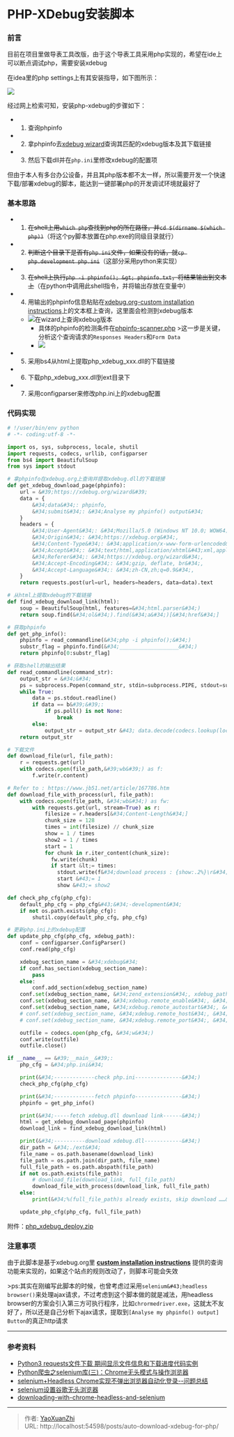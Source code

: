 # PHP-XDebug安装脚本


### 前言
目前在项目里做导表工具改版，由于这个导表工具采用php实现的，希望在ide上可以断点调试php，需要安装xdebug

在idea里的php settings上有其安装指导，如下图所示：

![](/assets/2019-09-01/1567309969314.png)

经过网上检索可知，安装php-xdebug的步骤如下：
 - 1. 查询phpinfo
 - 2. 拿phpinfo去[xdebug wizard](https://xdebug.org/wizard.php)查询其匹配的xdebug版本及其下载链接
 - 3. 然后下载dll并在`php.ini`里修改xdebug的配置项

但由于本人有多台办公设备，并且其php版本都不太一样，所以需要开发一个快速下载/部署xdebug的脚本，能达到一键部署php的开发调试环境就最好了

### 基本思路
 - 1. ~~在shell上用`which php`查找到php的所在路径，并`cd $(dirname $(which php))`~~（将这个py脚本放置在php.exe的同级目录就行）
 - 2. ~~判断这个目录下是否有`php.ini`文件，如果没有的话，就`cp php.development php.ini`~~（这部分采用python来实现）
 - 3. ~~在shell上执行`php -i phpinfo(); &gt; phpinfo.txt`，将结果输出到文本上~~（在python中调用此shell指令，并将输出存放在变量中）
 - 4. 用输出的phpinfo信息粘贴在[xdebug.org-custom installation instructions](https://xdebug.org/wizard.php)上的文本框上查询，这里面会检测到xdebug版本
   - ![在wizard上查询xdebug版本](/assets/2019-09-01/1567312543380.png)
     - 具体的phpinfo的检测条件在[phpinfo-scanner.php](https://github.com/derickr/xdebug.org/blob/master/html/include/phpinfo-scanner.php)
       &gt;这一步是关键，分析这个查询请求的`Responses Headers`和`Form Data`
     - ![](/assets/2019-09-01/1567314064999.png)
 - 5. 采用bs4从html上提取php_xdebug_xxx.dll的下载链接
 - 6. 下载php_xdebug_xxx.dll到ext目录下
 - 7. 采用configparser来修改php.ini上的xdebug配置

### 代码实现

```py
# !/user/bin/env python
# -*- coding:utf-8 -*- 

import os, sys, subprocess, locale, shutil
import requests, codecs, urllib, configparser
from bs4 import BeautifulSoup
from sys import stdout

# 拿phpinfo在xdebug.org上查询并提取xdebug.dll的下载链接
def get_xdebug_download_page(phpinfo):
    url = &#39;https://xdebug.org/wizard&#39;
    data = {
        &#34;data&#34;: phpinfo,
        &#34;submit&#34;: &#34;Analyse my phpinfo() output&#34;
    }
    headers = {
        &#34;User-Agent&#34;: &#34;Mozilla/5.0 (Windows NT 10.0; WOW64) AppleWebKit/537.36 (KHTML, like Gecko) Chrome/74.0.3729.169 Safari/537.36&#34;,
        &#34;Origin&#34;: &#34;https://xdebug.org&#34;,
        &#34;Content-Type&#34;: &#34;application/x-www-form-urlencoded&#34;,
        &#34;Accept&#34;: &#34;text/html,application/xhtml&#43;xml,application/xml;q=0.9,image/webp,image/apng,*/*;q=0.8,application/signed-exchange;v=b3&#34;,
        &#34;Referer&#34;: &#34;https://xdebug.org/wizard&#34;,
        &#34;Accept-Encoding&#34;: &#34;gzip, deflate, br&#34;,
        &#34;Accept-Language&#34;: &#34;zh-CN,zh;q=0.9&#34;,
    }
    return requests.post(url=url, headers=headers, data=data).text

# 从html上提取xdebug的下载链接
def find_xdebug_download_link(html):
    soup = BeautifulSoup(html, features=&#34;html.parser&#34;)
    return soup.find(&#34;ol&#34;).find(&#34;a&#34;)[&#34;href&#34;]

# 获取phpinfo
def get_php_info():
    phpinfo = read_commandline(&#34;php -i phpinfo();&#34;)
    substr_flag = phpinfo.find(&#34;___________________&#34;)
    return phpinfo[0:substr_flag]

# 获取shell的输出结果
def read_commandline(command_str):
    output_str = &#34;&#34;
    ps = subprocess.Popen(command_str, stdin=subprocess.PIPE, stdout=subprocess.PIPE, shell=True)
    while True:
        data = ps.stdout.readline()
        if data == b&#39;&#39;:
            if ps.poll() is not None:
                break
        else:
            output_str = output_str &#43; data.decode(codecs.lookup(locale.getpreferredencoding()).name)
    return output_str

# 下载文件
def download_file(url, file_path):
    r = requests.get(url)
    with codecs.open(file_path,&#39;wb&#39;) as f:
        f.write(r.content)

# Refer to : https://www.jb51.net/article/167786.htm
def download_file_with_process(url, file_path):
    with codecs.open(file_path, &#34;wb&#34;) as fw:
        with requests.get(url, stream=True) as r:
            filesize = r.headers[&#34;Content-Length&#34;]
            chunk_size = 128
            times = int(filesize) // chunk_size
            show = 1 / times
            show2 = 1 / times
            start = 1
            for chunk in r.iter_content(chunk_size):
              fw.write(chunk)
              if start &lt;= times:
                stdout.write(f&#34;download process : {show:.2%}\r&#34;)
                start &#43;= 1
                show &#43;= show2

def check_php_cfg(php_cfg):
    default_php_cfg = php_cfg&#43;&#34;-development&#34;
    if not os.path.exists(php_cfg):
        shutil.copy(default_php_cfg, php_cfg)

# 更新php.ini上的xdebug配置
def update_php_cfg(php_cfg, xdebug_path):
    conf = configparser.ConfigParser()
    conf.read(php_cfg)

    xdebug_section_name = &#34;xdebug&#34;
    if conf.has_section(xdebug_section_name):
        pass
    else:
        conf.add_section(xdebug_section_name)
    conf.set(xdebug_section_name, &#34;zend_extension&#34;, xdebug_path)
    conf.set(xdebug_section_name, &#34;xdebug.remote_enable&#34;, &#34;1&#34;)
    conf.set(xdebug_section_name, &#34;xdebug.remote_autostart&#34;, &#34;1&#34;)
    # conf.set(xdebug_section_name, &#34;xdebug.remote_host&#34;, &#34;10.0.2.2&#34;)
    # conf.set(xdebug_section_name, &#34;xdebug.remote_port&#34;, &#34;9000&#34;)

    outfile = codecs.open(php_cfg, &#34;w&#34;)
    conf.write(outfile)
    outfile.close()

if __name__ == &#39;__main__&#39;:
    php_cfg = &#34;php.ini&#34;

    print(&#34;-------------check php.ini---------------&#34;)
    check_php_cfg(php_cfg)

    print(&#34;-------------fetch phpinfo---------------&#34;)
    phpinfo = get_php_info()

    print(&#34;-----fetch xdebug.dll download link------&#34;)
    html = get_xdebug_download_page(phpinfo)
    download_link = find_xdebug_download_link(html)

    print(&#34;----------download xdebug.dll------------&#34;)
    dir_path = &#34;./ext&#34;
    file_name = os.path.basename(download_link) 
    file_path = os.path.join(dir_path, file_name)
    full_file_path = os.path.abspath(file_path)
    if not os.path.exists(file_path):
        # download_file(download_link, full_file_path)
        download_file_with_process(download_link, full_file_path)
    else:
        print(&#34;%(full_file_path)s already exists, skip download ……&#34; % {&#39;full_file_path&#39; : full_file_path})

    update_php_cfg(php_cfg, full_file_path)
```

附件：[php_xdebug_deploy.zip](/assets/2019-09-01/php_xdebug_deploy.zip)

### 注意事项
由于此脚本是基于xdebug.org里 **[custom installation instructions](https://xdebug.org/wizard.php)** 提供的查询功能来实现的，如果这个站点的规则改动了，则脚本可能会失效

&gt;ps:其实在刚编写此脚本的时候，也曾考虑过采用`selenium&#43;headless browser()`来处理ajax请求，不过考虑到这个脚本做的就是减法，用headless browser的方案会引入第三方可执行程序，比如`chrormedriver.exe`，这就太不友好了，所以还是自己分析下ajax请求，提取到`[Analyse my phpinfo() output] Button`的真正http请求

---

### 参考资料
 - [Python3 requests文件下载 期间显示文件信息和下载进度代码实例](https://www.jb51.net/article/167786.htm)
 - [Python爬虫之selenium库(三)：Chrome无头模式与操作浏览器](https://blog.csdn.net/bqw18744018044/article/details/81351137)
 - [selenium&#43;Headless Chrome实现不弹出浏览器自动化登录--问题总结](https://blog.csdn.net/qq_26803795/article/details/82467037)
 - [selenium设置谷歌无头浏览器](https://blog.csdn.net/jjjndk1314/article/details/80540204)
 - [downloading-with-chrome-headless-and-selenium](https://stackoverflow.com/questions/45631715/downloading-with-chrome-headless-and-selenium)

---

> 作者: [YaoXuanZhi](https://github.com/YaoXuanZhi)  
> URL: http://localhost:54598/posts/auto-download-xdebug-for-php/  

